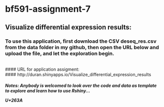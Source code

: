 # bf591-assignment-7
## Visualize differential expression results:
### To use this application, first download the CSV <b>deseq_res.csv</b> from the data folder in my github, then open the URL below and upload the file, and let the exploration begin. 
<br>
#### URL for application assigment:
<br>
#### http://duran.shinyapps.io/Visualize_differential_expression_results

##### Notes: Anybody is welcomed to look over the code and data as template to explore and learn how to use Rshiny... <p>U+263A</p>
